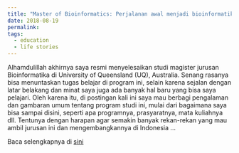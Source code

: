 ```yaml
---
title: "Master of Bioinformatics: Perjalanan awal menjadi bioinformatikawan"
date: 2018-08-19
permalink:
tags:
  - education
  - life stories
---
```


Alhamdulillah akhirnya saya resmi menyelesaikan studi magister jurusan Bioinformatika di University of Queensland (UQ), Australia. Senang rasanya bisa menuntaskan tugas belajar di program ini, selain karena sejalan dengan latar belakang dan minat saya juga ada banyak hal baru yang bisa saya pelajari. Oleh karena itu, di postingan kali ini saya mau berbagi pengalaman dan gambaran umum tentang program studi ini, mulai dari bagaimana saya bisa sampai disini, seperti apa programnya, prasyaratnya, mata kuliahnya dll. Tentunya dengan harapan agar semakin banyak rekan-rekan yang mau ambil jurusan ini dan mengembangkannya di Indonesia ...

Baca selengkapnya di [sini](https://medium.com/@nalar.bp/master-of-bioinformatics-perjalanan-awal-menjadi-bioinformatikawan-681851ed213d)
